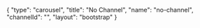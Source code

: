{
    "type": "carousel",
    "title": "No Channel",
    "name": "no-channel",
    "channelId": "",
    "layout": "bootstrap"
}